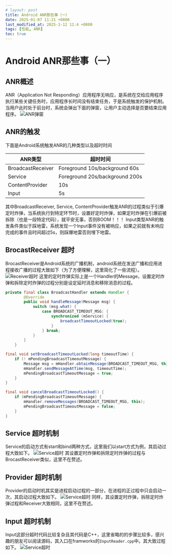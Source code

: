 ```yaml
---
# layout: post
title: Android ANR那些事（一）
date: 2025-01-07 11:21 +0800
last_modified_at: 2025-1-12 11:4 +0800
tags: [性能, ANR]
toc: true
---
```

# Android ANR那些事（一）

## ANR概述
  ANR（Application Not Responding）应用程序无响应，是系统在交给应用程序执行某些关键任务时，应用程序长时间没有结束任务，于是系统触发的保护机制。当用户此时处于前台时，系统会弹出下面的弹窗，让用户主动选择是否要结束应用程序。
  ![ANR弹窗](https://github.com/Charles199310/Charles199310.github.io/blob/main/assets/images/anr_4.png?raw=true)

## ANR的触发
  下面是Android系统触发ANR的几种类型以及超时时间
  
  | ANR类型               | 超时时间                           |
  | ------------------- | -----------------------------  |
  | BroadcastReceiver   | Foreground 10s/background 60s  |
  | Service             | Foreground 20s/background 200s |
  | ContentProvider     | 10s                            |
  | Input               | 5s                             |

  其中BroadcastReceiver, Service, ContentProvider触发ANR的过程类似于引爆定时炸弹，当系统执行到特定环节时，设置好定时炸弹，如果定时炸弹在引爆前被拆除（也是一段特定代码），就平安无事，否则BOOM！！！
  Input类型ANR的触发条件类似于踩地雷，系统发现一个Input事件没有被响应，如果之前就有未响应完成的事件且时间超过5s，则踩爆地雷否则埋下地雷。

## BrocastReceiver 超时
  BrocastReceiver是Android系统的广播机制，android系统在发送广播和应用进程接收广播的过程大致如下（为了方便理解，这里简化了一些流程）。
![Receiver超时](https://github.com/Charles199310/Charles199310.github.io/blob/main/assets/images/anr_0.png?raw=true)
这里的定时炸弹实际上是一个Handler的Message，设置定时炸弹和拆除定时炸弹的过程分别是设定延时消息和移除消息的过程。
``` Java
private final class BroadcastHandler extends Handler {
        @Override
        public void handleMessage(Message msg) {
            switch (msg.what) {
                case BROADCAST_TIMEOUT_MSG: {
                    synchronized (mService) {
                        broadcastTimeoutLocked(true);
                    }
                } break;
            }
        }
    }

final void setBroadcastTimeoutLocked(long timeoutTime) {
    if (! mPendingBroadcastTimeoutMessage) {
        Message msg = mHandler.obtainMessage(BROADCAST_TIMEOUT_MSG, this);
        mHandler.sendMessageAtTime(msg, timeoutTime);
        mPendingBroadcastTimeoutMessage = true;
    }
}

final void cancelBroadcastTimeoutLocked() {
    if (mPendingBroadcastTimeoutMessage) {
        mHandler.removeMessages(BROADCAST_TIMEOUT_MSG, this);
        mPendingBroadcastTimeoutMessage = false;
    }
}
```

## Service 超时机制
  Service的启动方式有start和bind两种方式，这里我们以start方式为例，其启动过程大致如下。
  ![Service超时](https://github.com/Charles199310/Charles199310.github.io/blob/main/assets/images/anr_1.png?raw=true)
  其设置定时炸弹和拆除定时炸弹的过程与BrocastReceiver类似，这里不在赘述。

## Provider 超时机制
  Provider的启动时机其实是进程启动过程的一部分，在进程的正过程中只会启动一次，其启动过程大致如下。
  ![Service超时](https://github.com/Charles199310/Charles199310.github.io/blob/main/assets/images/anr_2.png?raw=true)
  同样，其设置定时炸弹，拆除定时炸弹过程和Receiver大致相同，这里不在赘述。

## Input 超时机制
  Input这部分超时代码比较复杂且其代码是C++，这里省略的的步骤比较多，感兴趣的朋友可以阅读源码，其入口在framworks的`InputReader.cpp`中。其大致过程如下。
  ![Service超时](https://github.com/Charles199310/Charles199310.github.io/blob/main/assets/images/anr_3.png?raw=true)
